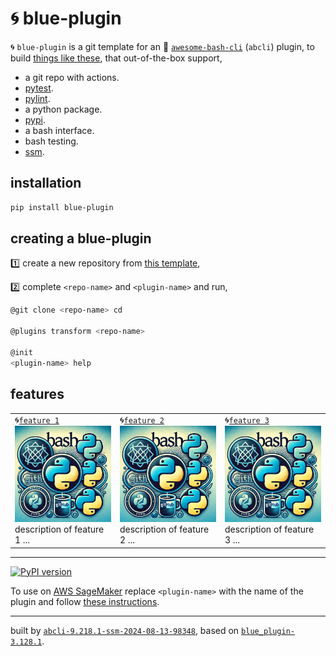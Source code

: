 # 🌀 blue-plugin

🌀 `blue-plugin` is a git template for an 🚀 [`awesome-bash-cli`](https://github.com/kamangir/awesome-bash-cli) (`abcli`) plugin, to build [things like these](https://github.com/kamangir?tab=repositories), that out-of-the-box support,

- a git repo with actions.
- [pytest](https://docs.pytest.org/).
- [pylint](https://pypi.org/project/pylint/).
- a python package.
- [pypi](https://pypi.org/).
- a bash interface.
- bash testing.
- [ssm](https://docs.aws.amazon.com/secretsmanager/).

## installation

```bash
pip install blue-plugin
```

## creating a blue-plugin

1️⃣ create a new repository from [this template](https://github.com/kamangir/blue-plugin),

2️⃣ complete `<repo-name>` and `<plugin-name>` and run,

```bash
@git clone <repo-name> cd

@plugins transform <repo-name>

@init
<plugin-name> help
```

## features

|   |   |   |
| --- | --- | --- |
| 🌀[`feature 1`](#) [![image](https://github.com/kamangir/assets/raw/main/blue-plugin/marquee.png?raw=true)](#) description of feature 1 ... | 🌀[`feature 2`](#) [![image](https://github.com/kamangir/assets/raw/main/blue-plugin/marquee.png?raw=true)](#) description of feature 2 ... | 🌀[`feature 3`](#) [![image](https://github.com/kamangir/assets/raw/main/blue-plugin/marquee.png?raw=true)](#) description of feature 3 ... |

---

[![PyPI version](https://img.shields.io/pypi/v/blue-plugin.svg)](https://pypi.org/project/blue-plugin/)

To use on [AWS SageMaker](https://aws.amazon.com/sagemaker/) replace `<plugin-name>` with the name of the plugin and follow [these instructions](https://github.com/kamangir/notebooks-and-scripts/blob/main/SageMaker.md).


---
built by [`abcli-9.218.1-ssm-2024-08-13-98348`](https://github.com/kamangir/awesome-bash-cli), based on [`blue_plugin-3.128.1`](https://github.com/kamangir/blue-plugin).
